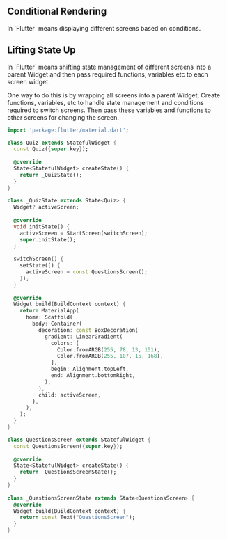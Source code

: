 <h2>Conditional Rendering</h2>
In `Flutter` means displaying different screens based on conditions.

<h2>Lifting State Up</h2>
In `Flutter` means shifting state management of different screens into a parent Widget and then pass required functions, variables etc to each screen widget.

One way to do this is by wrapping all screens into a parent Widget, Create functions, variables, etc to handle state management and conditions required to switch screens.
Then pass these variables and functions to other screens for changing the screen.

```dart
import 'package:flutter/material.dart';

class Quiz extends StatefulWidget {  
  const Quiz({super.key});  
  
  @override  
  State<StatefulWidget> createState() {  
    return _QuizState();  
  }  
}  
  
class _QuizState extends State<Quiz> {  
  Widget? activeScreen;  
  
  @override  
  void initState() {  
    activeScreen = StartScreen(switchScreen);  
    super.initState();  
  }  
  
  switchScreen() {  
    setState(() {  
      activeScreen = const QuestionsScreen();  
    });  
  }  
  
  @override  
  Widget build(BuildContext context) {  
    return MaterialApp(  
      home: Scaffold(  
        body: Container(  
          decoration: const BoxDecoration(  
            gradient: LinearGradient(  
              colors: [  
                Color.fromARGB(255, 78, 13, 151),  
                Color.fromARGB(255, 107, 15, 168),  
              ],  
              begin: Alignment.topLeft,  
              end: Alignment.bottomRight,  
            ),  
          ),  
          child: activeScreen,  
        ),  
      ),  
    );  
  }  
}

class QuestionsScreen extends StatefulWidget {  
  const QuestionsScreen({super.key});  
  
  @override  
  State<StatefulWidget> createState() {  
    return _QuestionsScreenState();  
  }  
}  
  
class _QuestionsScreenState extends State<QuestionsScreen> {  
  @override  
  Widget build(BuildContext context) {  
    return const Text("QuestionsScreen");  
  }  
}
```